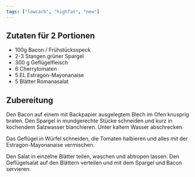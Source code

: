 ```yaml
---
tags: ["lowcarb", "highfat", "new"]
---
```


## Zutaten für 2 Portionen
- 100g          Bacon / Frühstücksspeck
- 2-3 Stangen   grüner Spargel
- 300 g         Geflügelfleisch
- 6             Cherrytomaten
- 5 EL          Estragon-Mayonanaise
- 5 Blätter     Romanasalat

## Zubereitung
Den Bacon auf einem mit Backpapier ausgelegtem Blech im Ofen knusprig braten. Den Spargel in mundgerechte Stücke schneiden und kurz in kochendem Salzwasser blanchieren. Unter kaltem Wasser abschrecken.

Das Geflügel in Würfel schneiden, die Tomaten halbieren und alles mit der Estragon-Mayonanaise vermischen.

Den Salat in einzelne Blätter teilen, waschen und abtropen lassen. Den Geflügelsalat auf den Blättern verteilen und mit dem Spargel und Bacon servieren.

